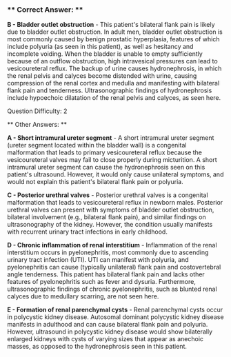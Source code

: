 ### ** Correct Answer: **

**B - Bladder outlet obstruction** - This patient's bilateral flank pain is likely due to bladder outlet obstruction. In adult men, bladder outlet obstruction is most commonly caused by benign prostatic hyperplasia, features of which include polyuria (as seen in this patient), as well as hesitancy and incomplete voiding. When the bladder is unable to empty sufficiently because of an outflow obstruction, high intravesical pressures can lead to vesicoureteral reflux. The backup of urine causes hydronephrosis, in which the renal pelvis and calyces become distended with urine, causing compression of the renal cortex and medulla and manifesting with bilateral flank pain and tenderness. Ultrasonographic findings of hydronephrosis include hypoechoic dilatation of the renal pelvis and calyces, as seen here.

Question Difficulty: 2

** Other Answers: **

**A - Short intramural ureter segment** - A short intramural ureter segment (ureter segment located within the bladder wall) is a congenital malformation that leads to primary vesicoureteral reflux because the vesicoureteral valves may fail to close properly during micturition. A short intramural ureter segment can cause the hydronephrosis seen on this patient's ultrasound. However, it would only cause unilateral symptoms, and would not explain this patient's bilateral flank pain or polyuria.

**C - Posterior urethral valves** - Posterior urethral valves is a congenital malformation that leads to vesicoureteral reflux in newborn males. Posterior urethral valves can present with symptoms of bladder outlet obstruction, bilateral involvement (e.g., bilateral flank pain), and similar findings on ultrasonography of the kidney. However, the condition usually manifests with recurrent urinary tract infections in early childhood.

**D - Chronic inflammation of renal interstitium** - Inflammation of the renal interstitium occurs in pyelonephritis, most commonly due to ascending urinary tract infection (UTI). UTI can manifest with polyuria, and pyelonephritis can cause (typically unilateral) flank pain and costovertebral angle tenderness. This patient has bilateral flank pain and lacks other features of pyelonephritis such as fever and dysuria. Furthermore, ultrasonographic findings of chronic pyelonephritis, such as blunted renal calyces due to medullary scarring, are not seen here.

**E - Formation of renal parenchymal cysts** - Renal parenchymal cysts occur in polycystic kidney disease. Autosomal dominant polycystic kidney disease manifests in adulthood and can cause bilateral flank pain and polyuria. However, ultrasound in polycystic kidney disease would show bilaterally enlarged kidneys with cysts of varying sizes that appear as anechoic masses, as opposed to the hydronephrosis seen in this patient.

